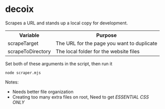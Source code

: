 # decoix

Scrapes a URL and stands up a local copy for development.

<table>
<tbody>
<tr><th>Variable</th><th>Purpose</th></tr>
<tr><td>scrapeTarget</td><td> The URL for the page you want to duplicate</td></tr>
<tr><td>scrapeToDirectory</td><td>The local folder for the website files</td></tr>
</tbody>
</table>

Set both of these arguments in the script, then run it

`node scraper.mjs`

Notes:

<ul>
  <li>Needs better file organization</li>
  <li>Creating too many extra files on root, Need to get <em>ESSENTIAL CSS ONLY</em></li>
</ul>
